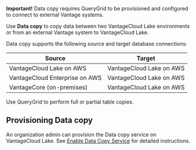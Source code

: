 **Important!** Data copy requires QueryGrid to be provisioned and configured to connect to external Vantage systems.

Use **Data copy** to copy data between two VantageCloud Lake environments or from an external Vantage system to VantageCloud Lake.

Data copy supports the following source and target database connections:

|Source|Target|
|-------|-------|
|VantageCloud Lake on AWS|VantageCloud Lake on AWS|
|VantageCloud Enterprise on AWS|VantageCloud Lake on AWS|
|VantageCore (on-premises)|VantageCloud Lake on AWS|

Use QueryGrid to perform full or partial table copies.

## Provisioning Data copy


An organization admin can provision the Data copy service on VantageCloud Lake. See [Enable Data Copy Service](https://docs.teradata.com/access/sources/dita/topic?dita:topicPath=zmv1694773546514.dita&utm_source=console&utm_medium=iph) for detailed instructions.

